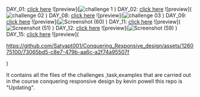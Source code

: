 DAY_01: [click here](https://github.com/Satyapt001/Conquering_Responsive_design/tree/149bd742aa333e1bc7b507190c2413bbf0899a24/Day_01)
![preview](![challenge 1](https://github.com/Satyapt001/Conquering_Responsive_design/assets/126075100/ba5acd09-665c-45f5-9cbd-7c63f20efa23)
)
DAY_02: [click here](https://github.com/Satyapt001/Conquering_Responsive_design/tree/149bd742aa333e1bc7b507190c2413bbf0899a24/Day_02)
![preview](![challenge 02](https://github.com/Satyapt001/Conquering_Responsive_design/assets/126075100/8176b17a-8cc7-4bd5-88d0-11d6ad265915)
)
DAY_08: [click here](https://github.com/Satyapt001/Conquering_Responsive_design/tree/149bd742aa333e1bc7b507190c2413bbf0899a24/Day_08)
![preview](![challenge 03](https://github.com/Satyapt001/Conquering_Responsive_design/assets/126075100/9463f792-e98d-47cc-8e16-a5351235222d)
)
DAY_09: [click here](https://github.com/Satyapt001/Conquering_Responsive_design/tree/149bd742aa333e1bc7b507190c2413bbf0899a24/Day_09)
![preview](![Screenshot (60)](https://github.com/Satyapt001/Conquering_Responsive_design/assets/126075100/2fc691ff-585c-4458-acf8-e3477276de92)
)
DAY_11: [click here](https://github.com/Satyapt001/Conquering_Responsive_design/tree/149bd742aa333e1bc7b507190c2413bbf0899a24/Day_11)
![preview](![Screenshot (51)](https://github.com/Satyapt001/Conquering_Responsive_design/assets/126075100/9062806f-5b30-4b4c-824b-2549ee65bed7)
)
DAY_12: [click here](https://github.com/Satyapt001/Conquering_Responsive_design/tree/149bd742aa333e1bc7b507190c2413bbf0899a24/Day_12)
![preview](![Screenshot (59)](https://github.com/Satyapt001/Conquering_Responsive_design/assets/126075100/ef3289bf-db41-41d0-8818-be7f97448f7d)
)
DAY_15: [click here](https://github.com/Satyapt001/Conquering_Responsive_design/tree/149bd742aa333e1bc7b507190c2413bbf0899a24/Day_15)
![preview](

https://github.com/Satyapt001/Conquering_Responsive_design/assets/126075100/73065bd5-c8e7-479b-aa6c-a2f74a95507f

)

It contains all the files of the challenges ,task,examples that are carried out in the course conquering responsive design by kevin powell this repo  is "Updating".

